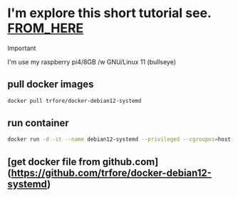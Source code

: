 # I'm explore this short tutorial see. [FROM_HERE](./FROM_HERE.md)

> [!IMPORTANT]
> I'm use my raspberry pi4/8GB /w GNU/Linux 11 (bullseye)

## pull docker images

```bash
docker pull trfore/docker-debian12-systemd
```

## run container

```bash
docker run -d -it --name debian12-systemd --privileged --cgroupns=host --tmpfs=/run --tmpfs=/tmp --volume=/sys/fs/cgroup:/sys/fs/cgroup:ro trfore/docker-debian12-systemd:latest
```

## [get docker file from github.com] (https://github.com/trfore/docker-debian12-systemd)
